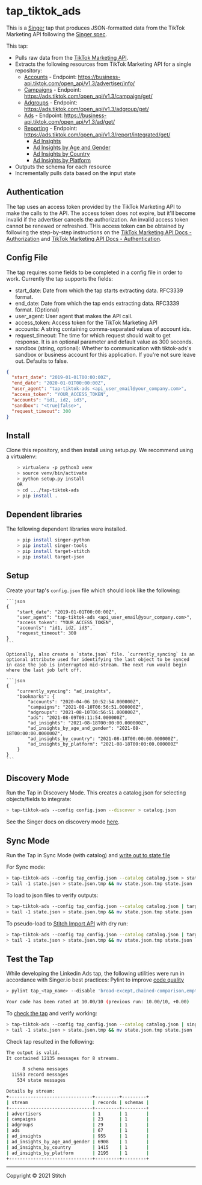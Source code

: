 # tap_tiktok_ads

This is a [Singer](https://singer.io) tap that produces JSON-formatted
data from the TikTok Marketing API following the [Singer
spec](https://github.com/singer-io/getting-started/blob/master/SPEC.md).

This tap: 

- Pulls raw data from the [TikTok Marketing API](https://ads.tiktok.com/marketing_api/docs). 
- Extracts the following resources from TikTok Marketing API for a single repository: 
	- [Accounts](https://ads.tiktok.com/marketing_api/docs?id=1708503235186689) - Endpoint: https://business-api.tiktok.com/open_api/v1.3/advertiser/info/ 
	- [Campaigns](https://ads.tiktok.com/marketing_api/docs?id=1708582970809346) - Endpoint: https://ads.tiktok.com/open_api/v1.3/campaign/get/ 
	- [Adgroups](https://ads.tiktok.com/marketing_api/docs?id=1708503489590273) - Endpoint: https://ads.tiktok.com/open_api/v1.3/adgroup/get/ 
	- [Ads](https://ads.tiktok.com/marketing_api/docs?id=1708572923161602) - Endpoint: https://business-api.tiktok.com/open_api/v1.3/ad/get/ 
	- [Reporting](https://ads.tiktok.com/marketing_api/docs?id=1701890949889025) - Endpoint: https://ads.tiktok.com/open_api/v1.3/report/integrated/get/ 
		- [Ad Insights](https://ads.tiktok.com/marketing_api/docs?id=1707957200780290)
		- [Ad Insights by Age and Gender](https://ads.tiktok.com/marketing_api/docs?id=1707957217727489)
		- [Ad Insights by Country](https://ads.tiktok.com/marketing_api/docs?id=1707957217727489)
		- [Ad Insights by Platform](https://ads.tiktok.com/marketing_api/docs?id=1707957217727489)
- Outputs the schema for each resource
- Incrementally pulls data based on the input state

## Authentication

The tap uses an access token provided by the TikTok Marketing API to make the calls to the API. The access token does not expire, but it'll become invalid if the advertiser cancels the authorization. An invalid access token cannot be renewed or refreshed. THis access token can be obtained by following the step-by-step instructions on the [TikTok Marketing API Docs - Authorization](https://ads.tiktok.com/marketing_api/docs?id=1701890912382977) and [TikTok Marketing API Docs - Authentication](https://ads.tiktok.com/marketing_api/docs?id=1701890914536450).

## Config File

The tap requires some fields to be completed in a config file in order to work. Currently the tap supports the fields:
- start_date: Date from which the tap starts extracting data. RFC3339 format.
- end_date: Date from which the tap ends extracting data. RFC3339 format. (Optional)
- user_agent: User agent that makes the API call.
- access_token: Access token for the TikTok Marketing API
- accounts: A string containing comma-separated values of account ids.
- request_timeout: The time for which request should wait to get response. It is an optional parameter and default value as 300 seconds.
- sandbox (string, optional): Whether to communication with tiktok-ads's sandbox or business account for this application. If you're not sure leave out. Defaults to false.

```json
{
  "start_date": "2019-01-01T00:00:00Z",
  "end_date": "2020-01-01T00:00:00Z",
  "user_agent": "tap-tiktok-ads <api_user_email@your_company.com>",
  "access_token": "YOUR_ACCESS_TOKEN",
  "accounts": "id1, id2, id3",
  "sandbox": "<true|false>",
  "request_timeout": 300
}
```

## Install

Clone this repository, and then install using setup.py. We recommend using a virtualenv:

```bash
    > virtualenv -p python3 venv
    > source venv/bin/activate
    > python setup.py install
    OR
    > cd .../tap-tiktok-ads
    > pip install .
```

## Dependent libraries

The following dependent libraries were installed.
```bash
    > pip install singer-python
    > pip install singer-tools
    > pip install target-stitch
    > pip install target-json
```

## Setup

Create your tap's `config.json` file which should look like the following:

    ```json
    {
        "start_date": "2019-01-01T00:00:00Z",
        "user_agent": "tap-tiktok-ads <api_user_email@your_company.com>",
        "access_token": "YOUR_ACCESS_TOKEN",
        "accounts": "id1, id2, id3",
        "request_timeout": 300
    }
    ```
    
    Optionally, also create a `state.json` file. `currently_syncing` is an optional attribute used for identifying the last object to be synced in case the job is interrupted mid-stream. The next run would begin where the last job left off.

    ```json
    {
        "currently_syncing": "ad_insights",
        "bookmarks": {
            "accounts": "2020-04-06 10:52:54.000000Z",
            "campaigns": "2021-08-10T06:56:51.000000Z",
            "adgroups": "2021-08-10T06:56:51.000000Z",
            "ads": "2021-08-09T09:11:54.000000Z",
            "ad_insights": "2021-08-18T00:00:00.000000Z",
            "ad_insights_by_age_and_gender": "2021-08-18T00:00:00.000000Z",
            "ad_insights_by_country": "2021-08-18T00:00:00.000000Z",
            "ad_insights_by_platform": "2021-08-18T00:00:00.000000Z"
        }
    }
    ```

## Discovery Mode

Run the Tap in Discovery Mode. This creates a catalog.json for selecting objects/fields to integrate:
    
```bash
> tap-tiktok-ads --config config.json --discover > catalog.json
```
   
See the Singer docs on discovery mode [here](https://github.com/singer-io/getting-started/blob/master/docs/DISCOVERY_MODE.md#discovery-mode).

## Sync Mode

Run the Tap in Sync Mode (with catalog) and [write out to state file](https://github.com/singer-io/getting-started/blob/master/docs/RUNNING_AND_DEVELOPING.md#running-a-singer-tap-with-a-singer-target)

For Sync mode:
```bash
> tap-tiktok-ads --config tap_config.json --catalog catalog.json > state.json
> tail -1 state.json > state.json.tmp && mv state.json.tmp state.json
```
To load to json files to verify outputs:
```bash
> tap-tiktok-ads --config tap_config.json --catalog catalog.json | target-json > state.json
> tail -1 state.json > state.json.tmp && mv state.json.tmp state.json
```
To pseudo-load to [Stitch Import API](https://github.com/singer-io/target-stitch) with dry run:
```bash
> tap-tiktok-ads --config tap_config.json --catalog catalog.json | target-stitch --config target_config.json --dry-run > state.json
> tail -1 state.json > state.json.tmp && mv state.json.tmp state.json
```

## Test the Tap

While developing the Linkedin Ads tap, the following utilities were run in accordance with Singer.io best practices:
Pylint to improve [code quality](https://github.com/singer-io/getting-started/blob/master/docs/BEST_PRACTICES.md#code-quality)
```bash
> pylint tap_<tap_name> --disable 'broad-except,chained-comparison,empty-docstring,fixme,invalid-name,line-too-long,missing-class-docstring,missing-function-docstring,missing-module-docstring,no-else-raise,no-else-return,too-few-public-methods,too-many-argument
```
```bash
Your code has been rated at 10.00/10 (previous run: 10.00/10, +0.00)
```

To [check the tap](https://github.com/singer-io/singer-tools#singer-check-tap) and verify working:
```bash
> tap-tiktok-ads --config tap_config.json --catalog catalog.json | singer-check-tap > state.json
> tail -1 state.json > state.json.tmp && mv state.json.tmp state.json
```
Check tap resulted in the following:
```bash
The output is valid.
It contained 12135 messages for 8 streams.

      8 schema messages
  11593 record messages
    534 state messages

Details by stream:
+-------------------------------+---------+---------+
| stream                        | records | schemas |
+-------------------------------+---------+---------+
| advertisers                   | 1       | 1       |
| campaigns                     | 23      | 1       |
| adgroups                      | 29      | 1       |
| ads                           | 67      | 1       |
| ad_insights                   | 955     | 1       |
| ad_insights_by_age_and_gender | 6908    | 1       |
| ad_insights_by_country        | 1415    | 1       |
| ad_insights_by_platform       | 2195    | 1       |
+-------------------------------+---------+---------+
```
---

Copyright &copy; 2021 Stitch
